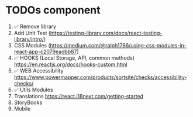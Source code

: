 # TODOs <Range /> component

1. ✅ Remove library
2. Add Unit Test 
   (https://testing-library.com/docs/react-testing-library/intro/)
3. CSS Modules 
   (https://medium.com/@ralph1786/using-css-modules-in-react-app-c2079eadbb87)
4. ✅ HOOKS (Local Storage, API, common methods)
   https://en.reactjs.org/docs/hooks-custom.html
5. ✅ WEB Accessibility
   https://www.powermapper.com/products/sortsite/checks/accessibility-checks/
6. ✅ Utils Modules
7. Translations
   https://react.i18next.com/getting-started
8. StoryBooks
9. Mobile